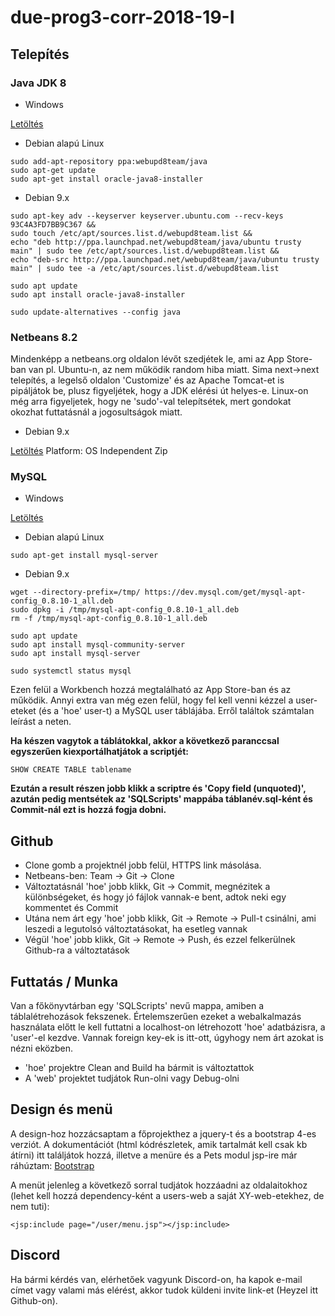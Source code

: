 # due-prog3-corr-2018-19-I

## Telepítés

### Java JDK 8

* Windows

[Letöltés](https://www.oracle.com/technetwork/java/javase/downloads/jdk8-downloads-2133151.html)

* Debian alapú Linux

```
sudo add-apt-repository ppa:webupd8team/java
sudo apt-get update
sudo apt-get install oracle-java8-installer
```

* Debian 9.x

```
sudo apt-key adv --keyserver keyserver.ubuntu.com --recv-keys 93C4A3FD7BB9C367 &&
sudo touch /etc/apt/sources.list.d/webupd8team.list &&
echo "deb http://ppa.launchpad.net/webupd8team/java/ubuntu trusty main" | sudo tee /etc/apt/sources.list.d/webupd8team.list &&
echo "deb-src http://ppa.launchpad.net/webupd8team/java/ubuntu trusty main" | sudo tee -a /etc/apt/sources.list.d/webupd8team.list

sudo apt update
sudo apt install oracle-java8-installer

sudo update-alternatives --config java
```

### Netbeans 8.2

Mindenképp a netbeans.org oldalon lévőt szedjétek le, ami az App Store-ban van pl. Ubuntu-n, az nem működik random hiba miatt. Sima next->next telepítés, a legelső oldalon 'Customize' és az Apache Tomcat-et is pipáljátok be, plusz figyeljétek, hogy a JDK elérési út helyes-e.
Linux-on még arra figyeljetek, hogy ne 'sudo'-val telepítsétek, mert gondokat okozhat futtatásnál a jogosultságok miatt.

* Debian 9.x

[Letöltés](https://netbeans.org/downloads/) Platform: OS Independent Zip

### MySQL

* Windows

[Letöltés](https://dev.mysql.com/downloads/installer/)

* Debian alapú Linux

```
sudo apt-get install mysql-server
```

*  Debian 9.x

```
wget --directory-prefix=/tmp/ https://dev.mysql.com/get/mysql-apt-config_0.8.10-1_all.deb
sudo dpkg -i /tmp/mysql-apt-config_0.8.10-1_all.deb
rm -f /tmp/mysql-apt-config_0.8.10-1_all.deb

sudo apt update
sudo apt install mysql-community-server
sudo apt install mysql-server

sudo systemctl status mysql
```

Ezen felül a Workbench hozzá megtalálható az App Store-ban és az működik. Annyi extra van még ezen felül, hogy fel kell venni kézzel a user-eteket (és a 'hoe' user-t) a MySQL user táblájába. Erről találtok számtalan leírást a neten.

**Ha készen vagytok a táblátokkal, akkor a következő paranccsal egyszerűen kiexportálhatjátok a scriptjét:**

```
SHOW CREATE TABLE tablename
```

**Ezután a result részen jobb klikk a scriptre és 'Copy field (unquoted)', azután pedig mentsétek az 'SQLScripts' mappába táblanév.sql-ként és Commit-nál ezt is hozzá fogja dobni.**

## Github

* Clone gomb a projektnél jobb felül, HTTPS link másolása.
* Netbeans-ben: Team -> Git -> Clone
* Változtatásnál 'hoe' jobb klikk, Git -> Commit, megnézitek a különbségeket, és hogy jó fájlok vannak-e bent, adtok neki egy kommentet és Commit
* Utána nem árt egy 'hoe' jobb klikk, Git -> Remote -> Pull-t csinálni, ami leszedi a legutolsó változtatásokat, ha esetleg vannak
* Végül 'hoe' jobb klikk, Git -> Remote -> Push, és ezzel felkerülnek Github-ra a változtatások

## Futtatás / Munka

Van a főkönyvtárban egy 'SQLScripts' nevű mappa, amiben a táblalétrehozások fekszenek. Értelemszerűen ezeket a webalkalmazás használata előtt le kell futtatni a localhost-on létrehozott 'hoe' adatbázisra, a 'user'-el kezdve. Vannak foreign key-ek is itt-ott, úgyhogy nem árt azokat is nézni eközben.

* 'hoe' projektre Clean and Build ha bármit is változtattok
* A 'web' projektet tudjátok Run-olni vagy Debug-olni

## Design és menü

A design-hoz hozzácsaptam a főprojekthez a jquery-t és a bootstrap 4-es verziót. A dokumentációt (html kódrészletek, amik tartalmát kell csak kb átírni) itt találjátok hozzá, illetve a menüre és a Pets modul jsp-ire már ráhúztam:
[Bootstrap](https://getbootstrap.com/docs/4.0/components/)

A menüt jelenleg a következő sorral tudjátok hozzáadni az oldalaitokhoz (lehet kell hozzá dependency-ként a users-web a saját XY-web-etekhez, de nem tuti):

```
<jsp:include page="/user/menu.jsp"></jsp:include>
```

## Discord

Ha bármi kérdés van, elérhetőek vagyunk Discord-on, ha kapok e-mail címet vagy valami más elérést, akkor tudok küldeni invite link-et (Heyzel itt Github-on).
